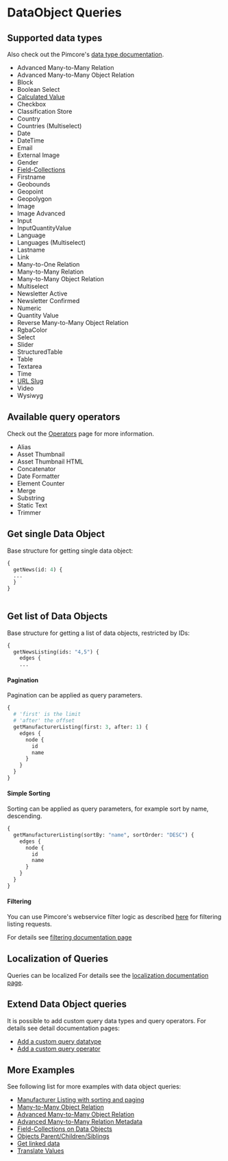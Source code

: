 # DataObject Queries

## Supported data types

Also check out the Pimcore's [data type documentation](https://pimcore.com/docs/6.x/Development_Documentation/Objects/Object_Classes/Data_Types/index.html). 

* Advanced Many-to-Many Relation
* Advanced Many-to-Many Object Relation
* Block
* Boolean Select
* [Calculated Value](https://pimcore.com/docs/6.x/Development_Documentation/Objects/Object_Classes/Data_Types/Calculated_Value_Type.html)
* Checkbox
* Classification Store
* Country
* Countries (Multiselect)
* Date
* DateTime
* Email
* External Image
* Gender
* [Field-Collections](https://pimcore.com/docs/6.x/Development_Documentation/Objects/Object_Classes/Data_Types/Fieldcollections.html)
* Firstname
* Geobounds
* Geopoint
* Geopolygon
* Image
* Image Advanced
* Input
* InputQuantityValue
* Language
* Languages (Multiselect)
* Lastname
* Link
* Many-to-One Relation
* Many-to-Many Relation
* Many-to-Many Object Relation
* Multiselect
* Newsletter Active
* Newsletter Confirmed
* Numeric
* Quantity Value
* Reverse Many-to-Many Object Relation
* RgbaColor
* Select
* Slider
* StructuredTable
* Table
* Textarea
* Time
* [URL Slug](https://pimcore.com/docs/6.x/Development_Documentation/Objects/Object_Classes/Data_Types/Others.html)
* Video
* Wysiwyg

## Available query operators

Check out the [Operators](./06_Operators.md) page for more information.

* Alias
* Asset Thumbnail
* Asset Thumbnail HTML
* Concatenator
* Date Formatter
* Element Counter
* Merge
* Substring
* Static Text
* Trimmer

## Get single Data Object

Base structure for getting single data object: 

```graphql
{
  getNews(id: 4) {
  ...
  }
} 
    
```

## Get list of Data Objects 

Base structure for getting a list of data objects, restricted by IDs: 

```graphql
{
  getNewsListing(ids: "4,5") {
    edges {
    ...
```
 
 
#### Pagination
Pagination can be applied as query parameters.

```graphql
{
  # 'first' is the limit
  # 'after' the offset
  getManufacturerListing(first: 3, after: 1) {
    edges {
      node {
        id
        name
      }
    }
  }
}
```

#### Simple Sorting
Sorting can be applied as query parameters, for example sort by name, descending.

```graphql
{
  getManufacturerListing(sortBy: "name", sortOrder: "DESC") {
    edges {
      node {
        id
        name
      }
    }
  }
}
```

#### Filtering

You can use Pimcore's webservice filter logic as described 
[here](https://pimcore.com/docs/6.x/Development_Documentation/Web_Services/Query_Filters.html) 
for filtering listing requests.

For details see [filtering documentation page](./10_Filtering.md)


## Localization of Queries
Queries can be localized For details see the [localization documentation page](./08_Localization.md).


## Extend Data Object queries
It is possible to add custom query data types and query operators. For details see detail documentation
pages: 
* [Add a custom query datatype](./15_Add_Custom_Query_Datatype.md)
* [Add a custom query operator](./16_Add_Custom_Query_Operator.md)


## More Examples
See following list for more examples with data object queries: 

- [Manufacturer Listing with sorting and paging](./11_Query_Samples/20_Sample_Manufacturer_Listing.md)
- [Many-to-Many Object Relation](./11_Query_Samples/21_Sample_ManyToMany_Object_Relation.md)
- [Advanced Many-to-Many Object Relation](./11_Query_Samples/22_Sample_Advanced_ManyToMany_Object_Relation.md)
- [Advanced Many-to-Many Relation Metadata](./11_Query_Samples/23_Sample_Advanced_ManyToMany_Relation_Metadata.md)
- [Field-Collections on Data Objects](./11_Query_Samples/24_Sample_Fieldcollections.md)
- [Objects Parent/Children/Siblings](./11_Query_Samples/25_Sample_Parent_Children_Siblings.md)
- [Get linked data](./11_Query_Samples/26_Sample_Get_Linked_Data.md)
- [Translate Values](./11_Query_Samples/27_Sample_Translate_Values.md)

